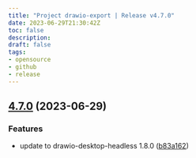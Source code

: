 ```yaml
---
title: "Project drawio-export | Release v4.7.0"
date: 2023-06-29T21:30:42Z
toc: false
description: 
draft: false
tags:
- opensource
- github
- release
---
```

## [4.7.0](https://github.com/rlespinasse/drawio-export/compare/v4.6.1...v4.7.0) (2023-06-29)


### Features

* update to drawio-desktop-headless 1.8.0 ([b83a162](https://github.com/rlespinasse/drawio-export/commit/b83a162c0000e43fc06e9ef06b03115ca982a4a0))



